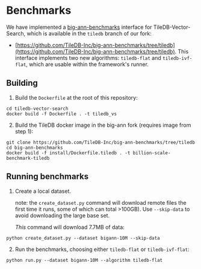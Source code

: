 # Benchmarks

We have implemented a [big-ann-benchmarks](https://big-ann-benchmarks.com) interface for TileDB-Vector-Search,
which is available in the `tiledb` branch of our fork:

- [https://github.com/TileDB-Inc/big-ann-benchmarks/tree/tiledb](https://github.com/TileDB-Inc/big-ann-benchmarks/tree/tiledb). This interface implements two new algorithms: `tiledb-flat` and `tiledb-ivf-flat`, which are usable within the framework's runner.

## Building

1. Build the `Dockerfile` at the root of this repository:

```
cd tiledb-vector-search
docker build -f Dockerfile . -t tiledb_vs
```

2. Build the TileDB docker image in the big-ann fork (requires image from step 1):

```
git clone https://github.com/TileDB-Inc/big-ann-benchmarks/tree/tiledb
cd big-ann-benchmarks
docker build -f install/Dockerfile.tiledb . -t billion-scale-benchmark-tiledb
```

## Running benchmarks

1. Create a local dataset.

   note: the `create_dataset.py` command will download
   remote files the first time it runs, some of which can total >100GB). Use `--skip-data`
   to avoid downloading the large base set.

   _This_ command will download 7.7MB of data:

```
python create_dataset.py --dataset bigann-10M --skip-data
```

2. Run the benchmarks, choosing either `tiledb-flat` or `tiledb-ivf-flat`:

```
python run.py --dataset bigann-10M --algorithm tiledb-flat
```
